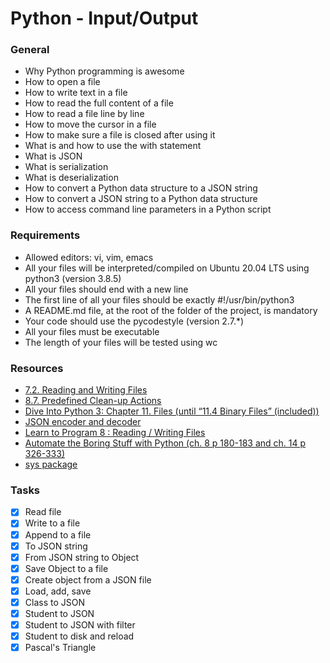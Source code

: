 # Python - Input/Output

### General

* Why Python programming is awesome
* How to open a file
* How to write text in a file
* How to read the full content of a file
* How to read a file line by line
* How to move the cursor in a file
* How to make sure a file is closed after using it
* What is and how to use the with statement
* What is JSON
* What is serialization
* What is deserialization
* How to convert a Python data structure to a JSON string
* How to convert a JSON string to a Python data structure
* How to access command line parameters in a Python script

### Requirements

* Allowed editors: vi, vim, emacs
* All your files will be interpreted/compiled on Ubuntu 20.04 LTS using python3 (version 3.8.5)
* All your files should end with a new line
* The first line of all your files should be exactly #!/usr/bin/python3
* A README.md file, at the root of the folder of the project, is mandatory
* Your code should use the pycodestyle (version 2.7.*)
* All your files must be executable
* The length of your files will be tested using wc

### Resources

* [7.2. Reading and Writing Files](ttps://docs.python.org/3/tutorial/inputoutput.html#reading-and-writing-files)
* [8.7. Predefined Clean-up Actions](https://docs.python.org/3/tutorial/errors.html#predefined-clean-up-actions)
* [Dive Into Python 3: Chapter 11. Files (until “11.4 Binary Files” (included))](https://histo.ucsf.edu/BMS270/diveintopython3-r802.pdf)
* [JSON encoder and decoder](https://docs.python.org/3/library/json.html)
* [Learn to Program 8 : Reading / Writing Files](https://www.youtube.com/watch?v=EukxMIsNeqU)
* [Automate the Boring Stuff with Python (ch. 8 p 180-183 and ch. 14 p 326-333)](https://automatetheboringstuff.com/)
* [sys package](https://docs.python.org/3/library/sys.html)

### Tasks

- [x] Read file
- [x] Write to a file
- [x] Append to a file
- [x] To JSON string
- [x] From JSON string to Object
- [x] Save Object to a file
- [x] Create object from a JSON file
- [x] Load, add, save
- [x] Class to JSON
- [x] Student to JSON
- [x] Student to JSON with filter
- [x] Student to disk and reload
- [x] Pascal's Triangle
